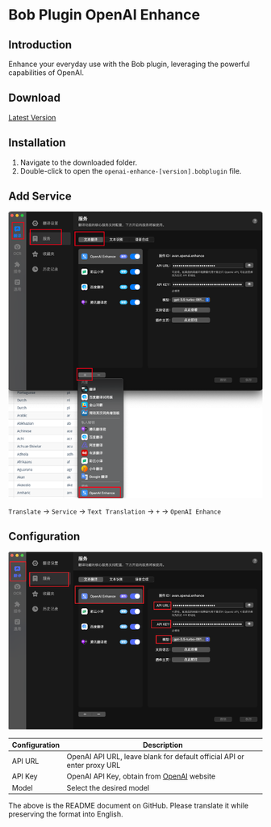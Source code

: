 # Bob Plugin OpenAI Enhance

## Introduction

Enhance your everyday use with the Bob plugin, leveraging the powerful capabilities of OpenAI.

## Download

[Latest Version](https://github.com/Layouwen/bob-plugin-openai-enhance/releases/download/v0.0.3-alpha.2/openai-enhance-0.0.3-alpha.2.bobplugin)

## Installation

1. Navigate to the downloaded folder.
2. Double-click to open the `openai-enhance-[version].bobplugin` file.

## Add Service

![Usage](/assets/img02.png)

`Translate` -> `Service` -> `Text Translation` -> `+` -> `OpenAI Enhance`

## Configuration

![Usage](./assets/img01.png)

| Configuration | Description                                                             |
| ------------- | ----------------------------------------------------------------------- |
| API URL       | OpenAI API URL, leave blank for default official API or enter proxy URL |
| API Key       | OpenAI API Key, obtain from [OpenAI](https://beta.openai.com/) website  |
| Model         | Select the desired model                                                |

The above is the README document on GitHub. Please translate it while preserving the format into English.